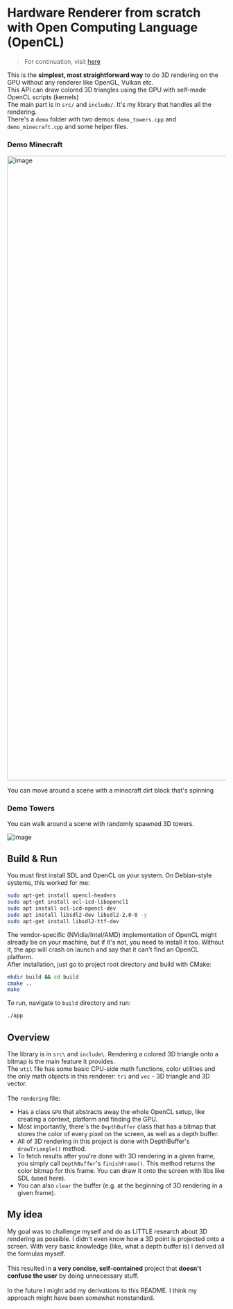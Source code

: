 # Hardware Renderer from scratch with Open Computing Language (OpenCL)
> For continuation, visit [here](https://github.com/Lukasz13866417/HardwareRenderer)

This is the **simplest, most straightforward way** to do 3D rendering on the GPU without any renderer like OpenGL, Vulkan etc. \
This API can draw colored 3D triangles using the GPU with self-made OpenCL scripts (kernels) \
The main part is in ```src/``` and ```include/```. It's my library that handles all the rendering.\
There's a ```demo``` folder with two demos: ```demo_towers.cpp``` and ```demo_minecraft.cpp``` and some helper files. 
### Demo Minecraft

<img width="2560" height="1440" alt="image" src="https://github.com/user-attachments/assets/55cafa20-c23f-4c88-8d1d-61ffe76fb7a9" />

You can move around a scene with a minecraft dirt block that's spinning
### Demo Towers

You can walk around a scene with randomly spawned 3D towers.

![image](https://github.com/user-attachments/assets/1e715f8a-d027-4e30-a6a5-72deed56b24a)

## Build & Run
You must first install SDL and OpenCL on your system. On Debian-style systems, this worked for me:
```bash
sudo apt-get install opencl-headers
sudo apt-get install ocl-icd-libopencl1
sudo apt install ocl-icd-opencl-dev
sudo apt install libsdl2-dev libsdl2-2.0-0 -y
sudo apt-get install libsdl2-ttf-dev
```
The vendor-specific (NVidia/Intel/AMD) implementation of OpenCL might already be on your machine, but if it's not, you need to install it too. Without it, the app will crash on launch and say that it can't find an OpenCL platform. <br>
After installation, just go to project root directory and build with CMake:
```bash
mkdir build && cd build
cmake ..
make
```
To run, navigate to ```build``` directory and run:
```bash
./app 
```
## Overview
The library is in ```src\``` and ```include\```. Rendering a colored 3D triangle onto a bitmap is the main feature it provides. <br>The ```util``` file has some basic CPU-side math functions, color utilities and the only math objects in this renderer: ```tri``` and ```vec``` - 3D triangle and 3D vector. <br><br>
The ```rendering``` file:
- Has a class ```GPU``` that abstracts away the whole OpenCL setup, like creating a context, platform and finding the GPU. 
- Most importantly, there's the ```DepthBuffer``` class that has a bitmap that stores the color of every pixel on the screen, as well as a depth buffer. 
- All of 3D rendering in this project is done with DepthBuffer's ```drawTriangle()``` method. 
- To fetch results after you're done with 3D rendering in a given frame, you simply call ```DepthBuffer```'s ```finishFrame()```. This method returns the color bitmap for this frame. You can draw it onto the screen with libs like SDL (used here). 
- You can also ```clear``` the buffer (e.g. at the beginning of 3D rendering in a given frame).
## My idea
My goal was to challenge myself and do as LITTLE research about 3D rendering as possible. I didn't even know how a 3D point is projected onto a screen. With very basic knowledge (like, what a depth buffer is) I derived all the formulas myself. <br><br>
This resulted in **a very concise, self-contained** project that **doesn't confuse the user** by doing unnecessary stuff. <br><br> In the future I might add my derivations to this README. I think my approach might have been somewhat nonstandard. <br><br>

